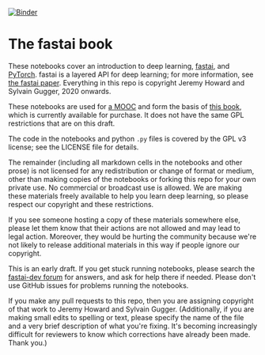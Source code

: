 [![Binder](https://mybinder.org/badge_logo.svg)](https://mybinder.org/v2/gh/fastai/fastbook/master)

# The fastai book

These notebooks cover an introduction to deep learning, [fastai](https://docs.fast.ai/), and [PyTorch](https://pytorch.org/). fastai is a layered API for deep learning; for more information, see [the fastai paper](https://www.mdpi.com/2078-2489/11/2/108). Everything in this repo is copyright Jeremy Howard and Sylvain Gugger, 2020 onwards.

These notebooks are  used for [a MOOC](https://course.fast.ai) and form the basis of [this book](https://www.amazon.com/Deep-Learning-Coders-fastai-PyTorch/dp/1492045527), which is currently available for purchase. It does not have the same GPL restrictions that are on this draft.

The code in the notebooks and python `.py` files is covered by the GPL v3 license; see the LICENSE file for details.

The remainder (including all markdown cells in the notebooks and other prose) is not licensed for any redistribution or change of format or medium, other than making copies of the notebooks or forking this repo for your own private use. No commercial or broadcast use is allowed. We are making these materials freely available to help you learn deep learning, so please respect our copyright and these restrictions.

If you see someone hosting a copy of these materials somewhere else, please let them know that their actions are not allowed and may lead to legal action. Moreover, they would be hurting the community because we're not likely to release additional materials in this way if people ignore our copyright.

This is an early draft. If you get stuck running notebooks, please search the [fastai-dev forum](https://forums.fast.ai/c/fastai-users/fastai-dev/) for answers, and ask for help there if needed. Please don't use GitHub issues for problems running the notebooks.

If you make any pull requests to this repo, then you are assigning copyright of that work to Jeremy Howard and Sylvain Gugger. (Additionally, if you are making small edits to spelling or text, please specify the name of the file and a very brief description of what you're fixing. It's becoming increasingly difficult for reviewers to know which corrections have already been made. Thank you.)
